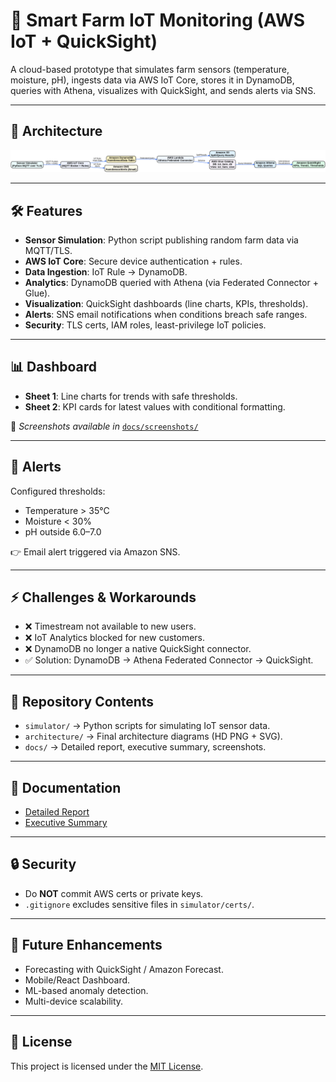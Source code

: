 # 🌱 Smart Farm IoT Monitoring (AWS IoT + QuickSight)

A cloud-based prototype that simulates farm sensors (temperature, moisture, pH), ingests data via AWS IoT Core, stores it in DynamoDB, queries with Athena, visualizes with QuickSight, and sends alerts via SNS.

---

## 🚀 Architecture
![Architecture Diagram](architecture/smart-farm-architecture.png)

---

## 🛠️ Features
- **Sensor Simulation**: Python script publishing random farm data via MQTT/TLS.
- **AWS IoT Core**: Secure device authentication + rules.
- **Data Ingestion**: IoT Rule → DynamoDB.
- **Analytics**: DynamoDB queried with Athena (via Federated Connector + Glue).
- **Visualization**: QuickSight dashboards (line charts, KPIs, thresholds).
- **Alerts**: SNS email notifications when conditions breach safe ranges.
- **Security**: TLS certs, IAM roles, least-privilege IoT policies.

---

## 📊 Dashboard
- **Sheet 1**: Line charts for trends with safe thresholds.
- **Sheet 2**: KPI cards for latest values with conditional formatting.

📌 *Screenshots available in* [`docs/screenshots/`](docs/screenshots/)

---

## 📡 Alerts
Configured thresholds:
- Temperature > 35°C
- Moisture < 30%
- pH outside 6.0–7.0

👉 Email alert triggered via Amazon SNS.

---

## ⚡ Challenges & Workarounds
- ❌ Timestream not available to new users.  
- ❌ IoT Analytics blocked for new customers.  
- ❌ DynamoDB no longer a native QuickSight connector.  
- ✅ Solution: DynamoDB → Athena Federated Connector → QuickSight.

---

## 📂 Repository Contents
- `simulator/` → Python scripts for simulating IoT sensor data.  
- `architecture/` → Final architecture diagrams (HD PNG + SVG).  
- `docs/` → Detailed report, executive summary, screenshots.  

---

## 📖 Documentation
- [Detailed Report](docs/FINAL_REPORT.md)  
- [Executive Summary](docs/EXEC_SUMMARY.md)  

---

## 🔒 Security
- Do **NOT** commit AWS certs or private keys.  
- `.gitignore` excludes sensitive files in `simulator/certs/`.

---

## 📌 Future Enhancements
- Forecasting with QuickSight / Amazon Forecast.  
- Mobile/React Dashboard.  
- ML-based anomaly detection.  
- Multi-device scalability.

---

## 📝 License
This project is licensed under the [MIT License](LICENSE).
